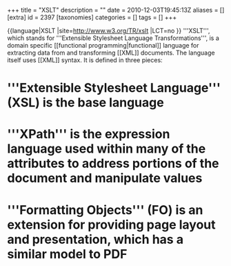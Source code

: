 +++
title = "XSLT"
description = ""
date = 2010-12-03T19:45:13Z
aliases = []
[extra]
id = 2397
[taxonomies]
categories = []
tags = []
+++

{{language|XSLT
|site=http://www.w3.org/TR/xslt
|LCT=no
}}
'''XSLT''', which stands for '''Extensible Stylesheet Language Transformations''', is a domain specific [[functional programming|functional]] language for extracting data from and transforming [[XML]] documents. The language itself uses [[XML]] syntax. It is defined in three pieces:
# '''Extensible Stylesheet Language''' (XSL) is the base language
# '''XPath''' is the expression language used within many of the attributes to address portions of the document and manipulate values
# '''Formatting Objects''' (FO) is an extension for providing page layout and presentation, which has a similar model to PDF
